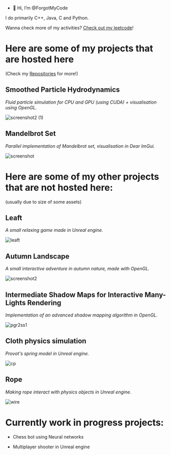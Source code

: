 - 👋 Hi, I’m @ForgotMyCode

I do primarily C++, Java, C and Python.

Wanna check more of my activities? [Check out my leetcode](https://leetcode.com/Fctoplasm/)!

# Here are some of my projects that are hosted here

(Check my [Repositories](https://github.com/ForgotMyCode?tab=repositories) for more!)

## Smoothed Particle Hydrodynamics

*Fluid particle simulation for CPU and GPU (using CUDA) + visualisation using OpenGL.*

![screenshot2 (1)](https://github.com/ForgotMyCode/ForgotMyCode/assets/79061723/13137884-d5a5-4a95-b747-ef4ff4b6d83f)

## Mandelbrot Set

*Parallel implementation of Mandelbrot set, visualisation in Dear ImGui.*

![screenshot](https://github.com/ForgotMyCode/ForgotMyCode/assets/79061723/a847f2d2-a644-4b6a-8cc1-6ab361bf92f9)

# Here are some of my other projects that are not hosted here:

(usually due to size of some assets)

## Leaft

*A small relaxing game made in Unreal engine.*

![leaft](https://github.com/ForgotMyCode/ForgotMyCode/assets/79061723/94be00f8-e6ea-44dd-91e6-f9148c5556af)

## Autumn Landscape

*A small interactive adventure in autumn nature, made with OpenGL.*

![screenshot2](https://github.com/ForgotMyCode/ForgotMyCode/assets/79061723/09e5e5d0-bfb8-49e0-8e53-a36321eb92ec)

## Intermediate Shadow Maps for Interactive Many-Lights Rendering

*Implementation of an advanced shadow mapping algorithm in OpenGL.*

![pgr2ss1](https://github.com/ForgotMyCode/ForgotMyCode/assets/79061723/6d00579c-182a-4e82-ab80-fdffa1f3905c)

## Cloth physics simulation

*Provot's spring model in Unreal engine.*

![cp](https://github.com/ForgotMyCode/ForgotMyCode/assets/79061723/b7c6d65b-66eb-49fc-a1de-6fee91a1384b)

## Rope

*Making rope interact with physics objects in Unreal engine.*

![wire](https://github.com/ForgotMyCode/ForgotMyCode/assets/79061723/7a9766ec-8cf0-4865-873c-1e8070bba090)

# Currently work in progress projects:

 - Chess bot using Neural networks

 - Multiplayer shooter in Unreal engine
